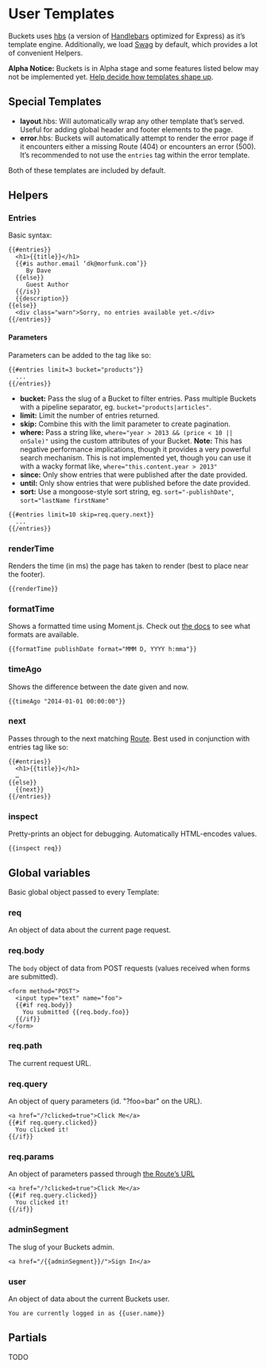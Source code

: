 # User Templates

Buckets uses [hbs](https://github.com/donpark/hbs) (a version of [Handlebars](http://handlebarsjs.com) optimized for Express) as it’s template engine. Additionally, we load [Swag](https://github.com/elving/swag) by default, which provides a lot of convenient Helpers.

**Alpha Notice:** Buckets is in Alpha stage and some features listed below may not be implemented yet. [Help decide how templates shape up](https://assembly.com/buckets/projects/54).

## Special Templates

* **layout**.hbs: Will automatically wrap any other template that’s served. Useful for adding global header and footer elements to the page.
* **error**.hbs: Buckets will automatically attempt to render the error page if it encounters either a missing Route (404) or encounters an error (500). It’s recommended to not use the `entries` tag within the error template.

Both of these templates are included by default.

## Helpers

### Entries

Basic syntax:

```
{{#entries}}
  <h1>{{title}}</h1>
  {{#is author.email ‘dk@morfunk.com’}}
     By Dave
  {{else}}
     Guest Author
  {{/is}}
  {{description}}
{{else}}
  <div class="warn">Sorry, no entries available yet.</div>
{{/entries}}
```

#### Parameters

Parameters can be added to the tag like so:

```
{{#entries limit=3 bucket="products"}}
  ...
{{/entries}}
```

* **bucket:** Pass the slug of a Bucket to filter entries. Pass multiple Buckets with a pipeline separator, eg. `bucket="products|articles"`.
* **limit:** Limit the number of entries returned.
* **skip:** Combine this with the limit parameter to create pagination.
* **where:** Pass a string like, `where="year > 2013 && (price < 10 || onSale)"` using the custom attributes of your Bucket. **Note:** This has negative performance implications, though it provides a very powerful search mechanism. This is not implemented yet, though you can use it with a wacky format like, `where="this.content.year > 2013"`
* **since:** Only show entries that were published after the date provided.
* **until:** Only show entries that were published before the date provided.
* **sort:** Use a mongoose-style sort string, eg. `sort="-publishDate"`, `sort="lastName firstName"`

```
{{#entries limit=10 skip=req.query.next}}
  ...
{{/entries}}
```

### renderTime

Renders the time (in ms) the page has taken to render (best to place near the footer).

```
{{renderTime}}
```

### formatTime

Shows a formatted time using Moment.js. Check out [the docs](http://momentjs.com/docs/#/displaying/format/) to see what formats are available.

```
{{formatTime publishDate format="MMM D, YYYY h:mma"}}
```

### timeAgo

Shows the difference between the date given and now.

```
{{timeAgo "2014-01-01 00:00:00"}}
```

### next

Passes through to the next matching [Route](routes.md). Best used in conjunction with entries tag like so:

```
{{#entries}}
  <h1>{{title}}</h1>
  …
{{else}}
  {{next}}
{{/entries}}
```

### inspect

Pretty-prints an object for debugging. Automatically HTML-encodes values.

```
{{inspect req}}
```

## Global variables

Basic global object passed to every Template:


### req

An object of data about the current page request.

### req.body

The `body` object of data from POST requests (values received when forms are submitted).

```
<form method="POST">
  <input type="text" name="foo">
  {{#if req.body}}
    You submitted {{req.body.foo}}
  {{/if}}
</form>
```

### req.path

The current request URL.

### req.query

An object of query parameters (id. "?foo=bar" on the URL).

```
<a href="/?clicked=true">Click Me</a>
{{#if req.query.clicked}}
  You clicked it!
{{/if}}
```

### req.params

An object of parameters passed through [the Route’s URL](routes.md)

```
<a href="/?clicked=true">Click Me</a>
{{#if req.query.clicked}}
  You clicked it!
{{/if}}
```

### adminSegment

The slug of your Buckets admin.

```
<a href="/{{adminSegment}}/">Sign In</a>
```

### user

An object of data about the current Buckets user.

```
You are currently logged in as {{user.name}}
```

## Partials

TODO
